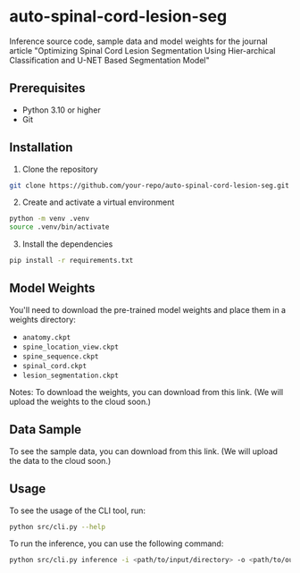 # auto-spinal-cord-lesion-seg
Inference source code, sample data and model weights for the journal article "Optimizing Spinal Cord Lesion Segmentation Using Hier-archical Classification and U-NET Based Segmentation Model"

## Prerequisites
- Python 3.10 or higher
- Git

## Installation
1. Clone the repository
```bash
git clone https://github.com/your-repo/auto-spinal-cord-lesion-seg.git
```
2. Create and activate a virtual environment
```bash
python -m venv .venv
source .venv/bin/activate
```
3. Install the dependencies
```bash
pip install -r requirements.txt
```
## Model Weights
You'll need to download the pre-trained model weights and place them in a weights directory:
- `anatomy.ckpt`
- `spine_location_view.ckpt`
- `spine_sequence.ckpt`
- `spinal_cord.ckpt`
- `lesion_segmentation.ckpt`

Notes: To download the weights, you can download from this link. (We will upload the weights to the cloud soon.)

## Data Sample
To see the sample data, you can download from this link. (We will upload the data to the cloud soon.)

## Usage

To see the usage of the CLI tool, run:
```bash
python src/cli.py --help
```

To run the inference, you can use the following command:
```bash
python src/cli.py inference -i <path/to/input/directory> -o <path/to/output/directory>
```
